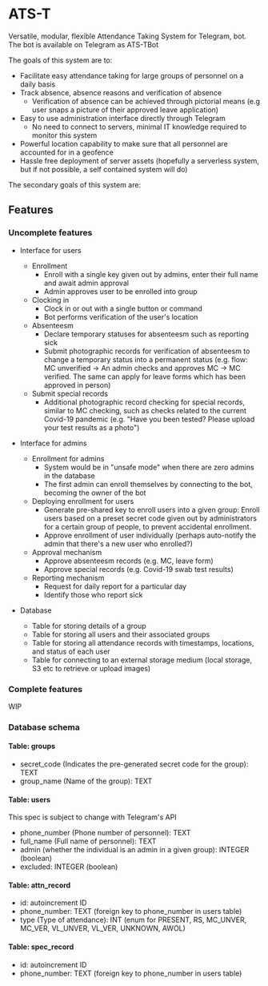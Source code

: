 # ATS-T

Versatile, modular, flexible Attendance Taking System for Telegram, bot. The bot is available on Telegram as ATS-TBot

The goals of this system are to:

- Facilitate easy attendance taking for large groups of personnel on a daily basis
- Track absence, absence reasons and verification of absence
  - Verification of absence can be achieved through pictorial means (e.g user snaps a picture of their approved leave application)
- Easy to use administration interface directly through Telegram
  - No need to connect to servers, minimal IT knowledge required to monitor this system
- Powerful location capability to make sure that all personnel are accounted for in a geofence
- Hassle free deployment of server assets (hopefully a serverless system, but if not possible, a self contained system will do)

The secondary goals of this system are:

## Features

### Uncomplete features

- Interface for users
  - Enrollment
    - Enroll with a single key given out by admins, enter their full name and await admin approval
    - Admin approves user to be enrolled into group
  - Clocking in
    - Clock in or out with a single button or command
    - Bot performs verification of the user's location
  - Absenteesm
    - Declare temporary statuses for absenteesm such as reporting sick
    - Submit photographic records for verification of absenteesm to change a temporary status into a permanent status (e.g. flow: MC unverified -> An admin checks and approves MC -> MC verified. The same can apply for leave forms which has been approved in person)
  - Submit special records
    - Additional photographic record checking for special records, similar to MC checking, such as checks related to the current Covid-19 pandemic (e.g. "Have you been tested? Please upload your test results as a photo")
  
- Interface for admins
  - Enrollment for admins
    - System would be in "unsafe mode" when there are zero admins in the database
    - The first admin can enroll themselves by connecting to the bot, becoming the owner of the bot
  - Deploying enrollment for users
    - Generate pre-shared key to enroll users into a given group: Enroll users based on a preset secret code given out by administrators for a certain group of people, to prevent accidental enrollment.
    - Approve enrollment of user individually (perhaps auto-notify the admin that there's a new user who enrolled?)
  - Approval mechanism
    - Approve absenteesm records (e.g. MC, leave form)
    - Approve special records (e.g. Covid-19 swab test results)
  - Reporting mechanism
    - Request for daily report for a particular day
    - Identify those who report sick
  
- Database
  - Table for storing details of a group
  - Table for storing all users and their associated groups
  - Table for storing all attendance records with timestamps, locations, and status of each user
  - Table for connecting to an external storage medium (local storage, S3 etc to retrieve or upload images)

### Complete features

WIP

### Database schema

#### Table: groups

- secret_code (Indicates the pre-generated secret code for the group): TEXT
- group_name (Name of the group): TEXT

#### Table: users

This spec is subject to change with Telegram's API

- phone_number (Phone number of personnel): TEXT
- full_name (Full name of personnel): TEXT
- admin (whether the individual is an admin in a given group): INTEGER (boolean)
- excluded: INTEGER (boolean)

#### Table: attn_record

- id: autoincrement ID
- phone_number: TEXT (foreign key to phone_number in users table)
- type (Type of attendance): INT (enum for PRESENT, RS, MC_UNVER, MC_VER, VL_UNVER, VL_VER, UNKNOWN, AWOL)

#### Table: spec_record

- id: autoincrement ID
- phone_number: TEXT (foreign key to phone_number in users table)
